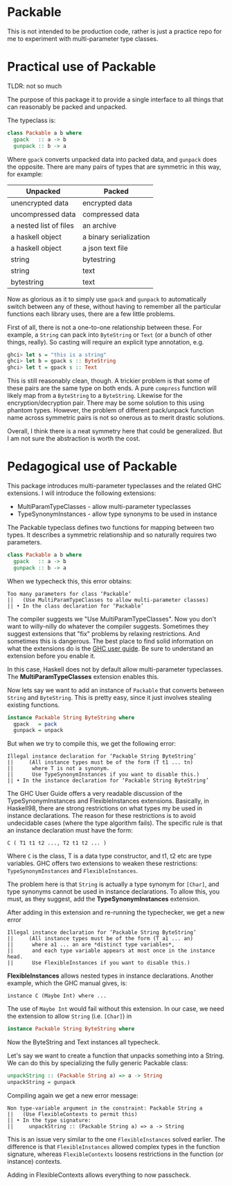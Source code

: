 # Packable

This is not intended to be production code, rather is just a practice repo for
me to experiment with multi-parameter type classes.

# Practical use of Packable

TLDR: not so much

The purpose of this package it to provide a single interface to all things that
can reasonably be packed and unpacked.

The typeclass is:

```haskell
class Packable a b where
  gpack   :: a -> b
  gunpack :: b -> a
```

Where `gpack` converts unpacked data into packed data, and `gunpack` does the
opposite. There are many pairs of types that are symmetric in this way, for example:


 Unpacked               | Packed
 ---------------------- | ----------------------
 unencrypted data       | encrypted data
 uncompressed data      | compressed data
 a nested list of files | an archive
 a haskell object       | a binary serialization
 a haskell object       | a json text file
 string                 | bytestring
 string                 | text
 bytestring             | text

Now as glorious as it to simply use `gpack` and `gunpack` to automatically
switch between any of these, without having to remember all the particular
functions each library uses, there are a few little problems.

First of all, there is not a one-to-one relationship between these. For
example, a `String` can pack into `ByteString` or `Text` (or a bunch of other
things, really). So casting will require an explicit type annotation, e.g.

```haskell
ghci> let s = "this is a string"
ghci> let b = gpack s :: ByteString
ghci> let t = gpack s :: Text
```

This is still reasonably clean, though. A trickier problem is that some of
these pairs are the same type on both ends. A pure `compress` function will
likely map from a `ByteString` to a `ByteString`. Likewise for the
encryption/decryption pair. There may be some solution to this using phantom
types. However, the problem of different pack/unpack function name across
symmetric pairs is not so onerous as to merit drastic solutions.

Overall, I think there is a neat symmetry here that could be generalized. But
I am not sure the abstraction is worth the cost.

# Pedagogical use of Packable

This package introduces multi-parameter typeclasses and the related GHC
extensions. I will introduce the following extensions:

 * MultiParamTypeClasses - allow multi-parameter typeclasses
 * TypeSynonymInstances - allow type synonyms to be used in instance

The Packable typeclass defines two functions for mapping between two types. It
describes a symmetric relationship and so naturally requires two parameters.

```haskell
class Packable a b where
  gpack   :: a -> b
  gunpack :: b -> a
```

When we typecheck this, this error obtains:

```
Too many parameters for class ‘Packable’
||   (Use MultiParamTypeClasses to allow multi-parameter classes)
|| • In the class declaration for ‘Packable’
```

The compiler suggests we "Use MultiParamTypeClasses". Now you don't want to
willy-nilly do whatever the compiler suggests. Sometimes they suggest
extensions that "fix" problems by relaxing restrictions. And sometimes this is
dangerous. The best place to find solid information on what the extensions do
is the [GHC user
guide](https://downloads.haskell.org/~ghc/6.12.2/docs/html/users_guide/index.html).
Be sure to understand an extension before you enable it.

In this case, Haskell does not by default allow multi-parameter typeclasses.
The **MultiParamTypeClasses** extension enables this.

Now lets say we want to add an instance of `Packable` that converts between
`String` and `ByteString`. This is pretty easy, since it just involves stealing
existing functions.

```haskell
instance Packable String ByteString where
  gpack   = pack
  gunpack = unpack
```

But when we try to compile this, we get the following error:

```
Illegal instance declaration for ‘Packable String ByteString’
||     (All instance types must be of the form (T t1 ... tn)
||      where T is not a synonym.
||      Use TypeSynonymInstances if you want to disable this.)
|| • In the instance declaration for ‘Packable String ByteString’
```


The GHC User Guide offers a very readable discussion of the
TypeSynonymInstances and FlexibleInstances extensions. Basically, in Haskell98,
there are strong restrictions on what types my be used in instance
declarations. The reason for these restrictions is to avoid undecidable cases
(where the type algorithm fails). The specific rule is that an instance
declaration must have the form:

```
C ( T1 t1 t2 ..., T2 t1 t2 ... )
```

Where `C` is the class, T is a data type constructor, and t1, t2 etc are type
variables. GHC offers two extensions to weaken these restrictions:
`TypeSynonymInstances` and `FlexibleInstances`.

The problem here is that `String` is actually a type synonym for `[Char]`, and
type synonyms cannot be used in instance declarations. To allow this, you must,
as they suggest, add the **TypeSynonymInstances** extension.

After adding in this extension and re-running the typechecker, we get a new error

```
Illegal instance declaration for ‘Packable String ByteString’
||     (All instance types must be of the form (T a1 ... an)
||      where a1 ... an are *distinct type variables*,
||      and each type variable appears at most once in the instance head.
||      Use FlexibleInstances if you want to disable this.)
```

**FlexibleInstances** allows nested types in instance declarations. Another example, which the GHC manual gives, is:

```
instance C (Maybe Int) where ...
```

The use of `Maybe Int` would fail without this extension. In our case, we need the extension to allow `String` (i.e. `[Char]`) in

```haskell
instance Packable String ByteString where
```

Now the ByteString and Text instances all typecheck.

Let's say we want to create a function that unpacks something into a String. We can do this by specializing the fully generic Packable class:

```haskell
unpackString :: (Packable String a) => a -> String
unpackString = gunpack
```

Compiling again we get a new error message:

```
Non type-variable argument in the constraint: Packable String a
||   (Use FlexibleContexts to permit this)
|| • In the type signature:
||     unpackString :: (Packable String a) => a -> String
```

This is an issue very similar to the one `FlexibleInstances` solved earlier. The difference is that `FlexibleInstances` allowed complex types in the function signature, whereas `FlexibleContexts` loosens restrictions in the function (or instance) contexts.

Adding in FlexibleContexts allows everything to now passcheck.
